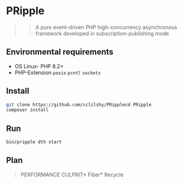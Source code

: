 # PRipple
> > A pure event-driven PHP high-concurrency asynchronous framework developed in subscription-publishing mode

## Environmental requirements
- OS Linux- PHP 8.2+
- PHP-Extension `posix` `pcntl` `sockets`

## Install
```bash
git clone https://github.com/cclilshy/PRipplecd PRipple
composer install
```

## Run
```bash
bin/pripple dth start
```

## Plan
> PERFORMANCE CULPRIT* Fiber* Recycle